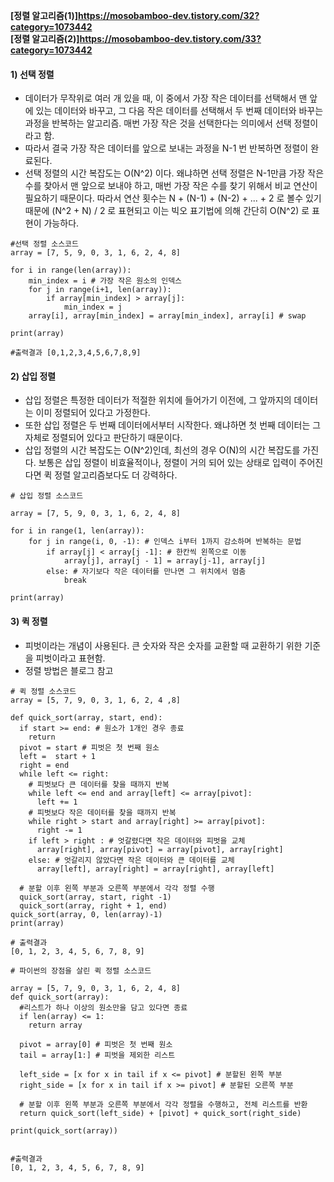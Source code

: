 **[정렬 알고리즘(1)]<https://mosobamboo-dev.tistory.com/32?category=1073442>**  
**[정렬 알고리즘(2)]<https://mosobamboo-dev.tistory.com/33?category=1073442>** 

#### 1) 선택 정렬

- 데이터가 무작위로 여러 개 있을 때, 이 중에서 가장 작은 데이터를 선택해서 맨 앞에 있는 데이터와 바꾸고, 그 다음 작은 데이터를 선택해서 두 번째 데이터와 바꾸는 과정을 반복하는 알고리즘. 매번 가장 작은 것을 선택한다는 의미에서 선택 정렬이라고 함. 
- 따라서 결국 가장 작은 데이터를 앞으로 보내는 과정을 N-1 번 반복하면 정렬이 완료된다. 
- 선택 정렬의 시간 복잡도는 O(N^2) 이다. 왜냐하면 선택 정렬은 N-1만큼 가장 작은 수를 찾아서 맨 앞으로 보내야 하고, 매번 가장 작은 수를 찾기 위해서 비교 연산이 필요하기 때문이다. 따라서 연산 횟수는 N + (N-1) + (N-2) + ... + 2 로 볼수 있기 때문에 (N^2 + N) / 2 로 표현되고
 이는 빅오 표기법에 의해 간단히 O(N^2) 로 표현이 가능하다.


```
#선택 정렬 소스코드
array = [7, 5, 9, 0, 3, 1, 6, 2, 4, 8]

for i in range(len(array)):
	min_index = i # 가장 작은 원소의 인덱스
    for j in range(i+1, len(array)):
    	if array[min_index] > array[j]:
        	min_index = j
    array[i], array[min_index] = array[min_index], array[i] # swap
    
print(array)

#출력결과 [0,1,2,3,4,5,6,7,8,9]
```

#### 2) 삽입 정렬
- 삽입 정렬은 특정한 데이터가 적절한 위치에 들어가기 이전에, 그 앞까지의 데이터는 이미 정렬되어 있다고 가정한다.
- 또한 삽입 정렬은 두 번째 데이터에서부터 시작한다. 왜냐하면 첫 번째 데이터는 그 자체로 정렬되어 있다고 판단하기 때문이다. 
- 삽입 정렬의 시간 복잡도는 O(N^2)인데, 최선의 경우 O(N)의 시간 복잡도를 가진다. 
보통은 삽입 정렬이 비효율적이나, 정렬이 거의 되어 있는 상태로 입력이 주어진다면 퀵 정렬 알고리즘보다도 더 강력하다.

```
# 삽입 정렬 소스코드

array = [7, 5, 9, 0, 3, 1, 6, 2, 4, 8]

for i in range(1, len(array)):
	for j in range(i, 0, -1): # 인덱스 i부터 1까지 감소하며 반복하는 문법
    	if array[j] < array[j -1]: # 한칸씩 왼쪽으로 이동
        	array[j], array[j - 1] = array[j-1], array[j]
        else: # 자기보다 작은 데이터를 만나면 그 위치에서 멈춤
        	break

print(array)
```

#### 3) 퀵 정렬
- 피벗이라는 개념이 사용된다. 큰 숫자와 작은 숫자를 교환할 때 교환하기 위한 기준을 피벗이라고 표현함.
- 정렬 방법은 블로그 참고

```
# 퀵 정렬 소스코드
array = [5, 7, 9, 0, 3, 1, 6, 2, 4 ,8]

def quick_sort(array, start, end): 
  if start >= end: # 원소가 1개인 경우 종료
    return 
  pivot = start # 피벗은 첫 번째 원소
  left =  start + 1
  right = end
  while left <= right:
    # 피벗보다 큰 데이터를 찾을 때까지 반복
    while left <= end and array[left] <= array[pivot]:
      left += 1
    # 피벗보다 작은 데이터를 찾을 때까지 반복
    while right > start and array[right] >= array[pivot]:
      right -= 1
    if left > right : # 엇갈렸다면 작은 데이터와 피벗을 교체
      array[right], array[pivot] = array[pivot], array[right]
    else: # 엇갈리지 않았다면 작은 데이터와 큰 데이터를 교체
      array[left], array[right] = array[right], array[left]
  
  # 분할 이후 왼쪽 부분과 오른쪽 부분에서 각각 정렬 수행
  quick_sort(array, start, right -1)
  quick_sort(array, right + 1, end)
quick_sort(array, 0, len(array)-1)
print(array)

# 출력결과
[0, 1, 2, 3, 4, 5, 6, 7, 8, 9]
```

```
# 파이썬의 장점을 살린 퀵 정렬 소스코드

array = [5, 7, 9, 0, 3, 1, 6, 2, 4, 8]
def quick_sort(array):
  #리스트가 하나 이상의 원소만을 담고 있다면 종료
  if len(array) <= 1:
    return array
  
  pivot = array[0] # 피벗은 첫 번째 원소 
  tail = array[1:] # 피벗을 제외한 리스트

  left_side = [x for x in tail if x <= pivot] # 분할된 왼쪽 부분
  right_side = [x for x in tail if x >= pivot] # 분할된 오른쪽 부분

  # 분할 이후 왼쪽 부분과 오른쪽 부분에서 각각 정렬을 수행하고, 전체 리스트를 반환
  return quick_sort(left_side) + [pivot] + quick_sort(right_side)

print(quick_sort(array))


#출력결과
[0, 1, 2, 3, 4, 5, 6, 7, 8, 9]
```
